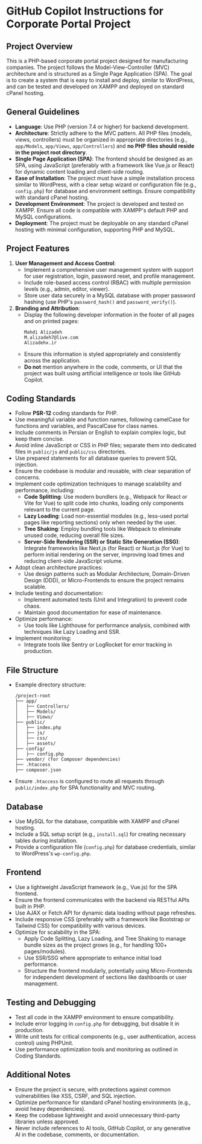 # GitHub Copilot Instructions for Corporate Portal Project

## Project Overview
This is a PHP-based corporate portal project designed for manufacturing companies. The project follows the Model-View-Controller (MVC) architecture and is structured as a Single Page Application (SPA). The goal is to create a system that is easy to install and deploy, similar to WordPress, and can be tested and developed on XAMPP and deployed on standard cPanel hosting.

## General Guidelines
- **Language**: Use PHP (version 7.4 or higher) for backend development.
- **Architecture**: Strictly adhere to the MVC pattern. All PHP files (models, views, controllers) must be organized in appropriate directories (e.g., `app/Models`, `app/Views`, `app/Controllers`) and **no PHP files should reside in the project root directory**.
- **Single Page Application (SPA)**: The frontend should be designed as an SPA, using JavaScript (preferably with a framework like Vue.js or React) for dynamic content loading and client-side routing.
- **Ease of Installation**: The project must have a simple installation process similar to WordPress, with a clear setup wizard or configuration file (e.g., `config.php`) for database and environment settings. Ensure compatibility with standard cPanel hosting.
- **Development Environment**: The project is developed and tested on XAMPP. Ensure all code is compatible with XAMPP's default PHP and MySQL configurations.
- **Deployment**: The project must be deployable on any standard cPanel hosting with minimal configuration, supporting PHP and MySQL.

## Project Features
1. **User Management and Access Control**:
   - Implement a comprehensive user management system with support for user registration, login, password reset, and profile management.
   - Include role-based access control (RBAC) with multiple permission levels (e.g., admin, editor, viewer).
   - Store user data securely in a MySQL database with proper password hashing (use PHP's `password_hash()` and `password_verify()`).
2. **Branding and Attribution**:
   - Display the following developer information in the footer of all pages and on printed pages:
     ```
     Mahdi Alizadeh
     M.alizadeh7@live.com
     Alizadehx.ir
     ```
   - Ensure this information is styled appropriately and consistently across the application.
   - **Do not** mention anywhere in the code, comments, or UI that the project was built using artificial intelligence or tools like GitHub Copilot.

## Coding Standards
- Follow **PSR-12** coding standards for PHP.
- Use meaningful variable and function names, following camelCase for functions and variables, and PascalCase for class names.
- Include comments in Persian or English to explain complex logic, but keep them concise.
- Avoid inline JavaScript or CSS in PHP files; separate them into dedicated files in `public/js` and `public/css` directories.
- Use prepared statements for all database queries to prevent SQL injection.
- Ensure the codebase is modular and reusable, with clear separation of concerns.
- Implement code optimization techniques to manage scalability and performance, including:
  - **Code Splitting**: Use modern bundlers (e.g., Webpack for React or Vite for Vue) to split code into chunks, loading only components relevant to the current page.
  - **Lazy Loading**: Load non-essential modules (e.g., less-used portal pages like reporting sections) only when needed by the user.
  - **Tree Shaking**: Employ bundling tools like Webpack to eliminate unused code, reducing overall file sizes.
  - **Server-Side Rendering (SSR) or Static Site Generation (SSG)**: Integrate frameworks like Next.js (for React) or Nuxt.js (for Vue) to perform initial rendering on the server, improving load times and reducing client-side JavaScript volume.
- Adopt clean architecture practices:
  - Use design patterns such as Modular Architecture, Domain-Driven Design (DDD), or Micro-Frontends to ensure the project remains scalable.
- Include testing and documentation:
  - Implement automated tests (Unit and Integration) to prevent code chaos.
  - Maintain good documentation for ease of maintenance.
- Optimize performance:
  - Use tools like Lighthouse for performance analysis, combined with techniques like Lazy Loading and SSR.
- Implement monitoring:
  - Integrate tools like Sentry or LogRocket for error tracking in production.

## File Structure
- Example directory structure:
  ```
  /project-root
  ├── app/
  │   ├── Controllers/
  │   ├── Models/
  │   ├── Views/
  ├── public/
  │   ├── index.php
  │   ├── js/
  │   ├── css/
  │   ├── assets/
  ├── config/
  │   ├── config.php
  ├── vendor/ (for Composer dependencies)
  ├── .htaccess
  ├── composer.json
  ```
- Ensure `.htaccess` is configured to route all requests through `public/index.php` for SPA functionality and MVC routing.

## Database
- Use MySQL for the database, compatible with XAMPP and cPanel hosting.
- Include a SQL setup script (e.g., `install.sql`) for creating necessary tables during installation.
- Provide a configuration file (`config.php`) for database credentials, similar to WordPress's `wp-config.php`.

## Frontend
- Use a lightweight JavaScript framework (e.g., Vue.js) for the SPA frontend.
- Ensure the frontend communicates with the backend via RESTful APIs built in PHP.
- Use AJAX or Fetch API for dynamic data loading without page refreshes.
- Include responsive CSS (preferably with a framework like Bootstrap or Tailwind CSS) for compatibility with various devices.
- Optimize for scalability in the SPA:
  - Apply Code Splitting, Lazy Loading, and Tree Shaking to manage bundle sizes as the project grows (e.g., for handling 100+ pages/modules).
  - Use SSR/SSG where appropriate to enhance initial load performance.
  - Structure the frontend modularly, potentially using Micro-Frontends for independent development of sections like dashboards or user management.

## Testing and Debugging
- Test all code in the XAMPP environment to ensure compatibility.
- Include error logging in `config.php` for debugging, but disable it in production.
- Write unit tests for critical components (e.g., user authentication, access control) using PHPUnit.
- Use performance optimization tools and monitoring as outlined in Coding Standards.

## Additional Notes
- Ensure the project is secure, with protections against common vulnerabilities like XSS, CSRF, and SQL injection.
- Optimize performance for standard cPanel hosting environments (e.g., avoid heavy dependencies).
- Keep the codebase lightweight and avoid unnecessary third-party libraries unless approved.
- Never include references to AI tools, GitHub Copilot, or any generative AI in the codebase, comments, or documentation.

